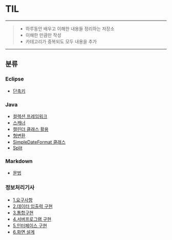# TIL

---
> - 하루동안 배우고 이해한 내용들 정리하는 저장소
> - 이해한 만큼만 작성
> - 카테고리가 중복되도 모두 내용을 추가
---
## 분류
### Eclipse
- [단축키](https://github.com/tonic523/TIL/blob/master/Eclipse/%EB%8B%A8%EC%B6%95%ED%82%A4.md)
### Java
- [컬렉션 프레임워크](https://github.com/tonic523/TIL/blob/master/Java/Collection_franework.md)
- [스캐너](https://github.com/tonic523/TIL/tree/master/Java/Error_Scanner.md)
- [캘린더 클래스 활용](https://github.com/tonic523/TIL/blob/master/Java/CalanderClass.md)
- [형변환](https://github.com/tonic523/TIL/blob/master/Java/Casting.md)
- [SimpleDateFormat 클래스](https://github.com/tonic523/TIL/blob/master/Java/SimpleDateFormatClass.md)
- [Split](https://github.com/tonic523/TIL/blob/master/Java/SplitFuction.md)
### Markdown
- [문법](https://github.com/tonic523/TIL/blob/master/Markdown/Grammar.md)

### 정보처리기사
- [1.요구사항](https://github.com/tonic523/TIL/blob/master/%EC%A0%95%EB%B3%B4%EC%B2%98%EB%A6%AC%EA%B8%B0%EC%82%AC/1_%EC%9A%94%EA%B5%AC%EC%82%AC%ED%95%AD.md)
- [2.데이터 입출력 구현](https://github.com/tonic523/TIL/blob/master/%EC%A0%95%EB%B3%B4%EC%B2%98%EB%A6%AC%EA%B8%B0%EC%82%AC/2_%EB%8D%B0%EC%9D%B4%ED%84%B0%20%EC%9E%85%EC%B6%9C%EB%A0%A5%20%EA%B5%AC%ED%98%84.md)
- [3.통합구현](https://github.com/tonic523/TIL/blob/master/%EC%A0%95%EB%B3%B4%EC%B2%98%EB%A6%AC%EA%B8%B0%EC%82%AC/3_%ED%86%B5%ED%95%A9%20%EA%B5%AC%ED%98%84.md)
- [4.서버프로그램 구현](https://github.com/tonic523/TIL/blob/master/%EC%A0%95%EB%B3%B4%EC%B2%98%EB%A6%AC%EA%B8%B0%EC%82%AC/4_%EC%84%9C%EB%B2%84%ED%94%84%EB%A1%9C%EA%B7%B8%EB%9E%A8%20%EA%B5%AC%ED%98%84.md)
- [5.인터페이스 구현](https://github.com/tonic523/TIL/blob/master/%EC%A0%95%EB%B3%B4%EC%B2%98%EB%A6%AC%EA%B8%B0%EC%82%AC/5_%EC%9D%B8%ED%84%B0%ED%8E%98%EC%9D%B4%EC%8A%A4%20%EA%B5%AC%ED%98%84.md)
- [6.화면 설계](https://github.com/tonic523/TIL/blob/master/%EC%A0%95%EB%B3%B4%EC%B2%98%EB%A6%AC%EA%B8%B0%EC%82%AC/6_%ED%99%94%EB%A9%B4%20%EC%84%A4%EA%B3%84.md)
